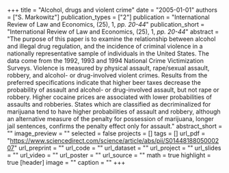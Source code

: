 +++
title = "Alcohol, drugs and violent crime"
date = "2005-01-01"
authors = ["S. Markowitz"]
publication_types = ["2"]
publication = "International Review of Law and Economics, (25), 1, _pp. 20-44_"
publication_short = "International Review of Law and Economics, (25), 1, _pp. 20-44_"
abstract = "The purpose of this paper is to examine the relationship between alcohol and illegal drug regulation, and the incidence of criminal violence in a nationally representative sample of individuals in the United States. The data come from the 1992, 1993 and 1994 National Crime Victimization Surveys. Violence is measured by physical assault, rape/sexual assault, robbery, and alcohol- or drug-involved violent crimes. Results from the preferred specifications indicate that higher beer taxes decrease the probability of assault and alcohol- or drug-involved assault, but not rape or robbery. Higher cocaine prices are associated with lower probabilities of assaults and robberies. States which are classified as decriminalized for marijuana tend to have higher probabilities of assault and robbery, although an alternative measure of the penalty for possession of marijuana, longer jail sentences, confirms the penalty effect only for assault."
abstract_short = ""
image_preview = ""
selected = false
projects = []
tags = []
url_pdf = "https://www.sciencedirect.com/science/article/abs/pii/S0144818805000207"
url_preprint = ""
url_code = ""
url_dataset = ""
url_project = ""
url_slides = ""
url_video = ""
url_poster = ""
url_source = ""
math = true
highlight = true
[header]
image = ""
caption = ""
+++
